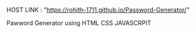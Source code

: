 HOST LINK : "https://rohith-1711.github.io/Password-Generator/"

Pawword Generator using HTML CSS JAVASCRPIT 
